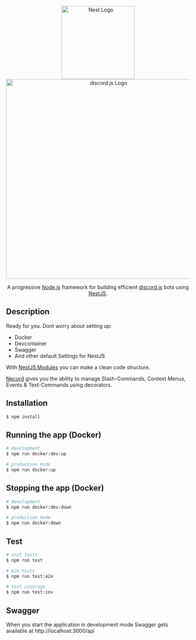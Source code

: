 <p align="center">
  <a href="http://nestjs.com/" target="blank"><img src="https://nestjs.com/img/logo-small.svg" width="200" alt="Nest Logo" /></a>
  <a href="https://discord.js.org"><img src="https://discord.js.org/static/logo.svg" width="546" alt="discord.js Logo" /></a>
</p>

<p align="center">A progressive <a href="http://nodejs.org" target="_blank">Node.js</a> framework for building efficient <a href="https://discord.js.org/" target="_blank">discord.js</a> bots using <a href="https://nestjs.com" target="_blank">NestJS</a>.</p>

## Description

Ready for you. Dont worry about setting up:

- Docker
- Devcontainer
- Swagger
- And other default Settings for NestJS


With <a href="https://docs.nestjs.com/modules" target="_blank">NestJS Modules</a> you can make a clean code structure.

<a href="https://necord.org" target="_blank">Necord</a> gives you the ability to manage Slash-Commands, Context Menus, Events & Text-Commands using decorators.

## Installation

```bash
$ npm install
```

## Running the app (Docker)

```bash
# development
$ npm run docker:dev:up

# production mode
$ npm run docker:up
```

## Stopping the app (Docker)

```bash
# development
$ npm run docker:dev:down

# production mode
$ npm run docker:down
```

## Test

```bash
# unit tests
$ npm run test

# e2e tests
$ npm run test:e2e

# test coverage
$ npm run test:cov
```

## Swagger

When you start the application in development mode Swagger gets available at http://localhost:3000/api
